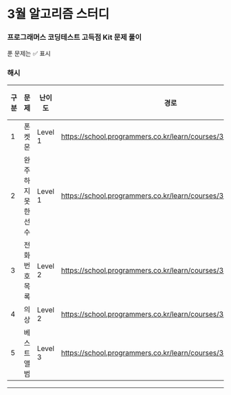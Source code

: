 # 3월 알고리즘 스터디
### 프로그래머스 코딩테스트 고득점 Kit 문제 풀이
푼 문제는 :white_check_mark: 표시

### 해시
|구분|문제|난이도|경로|김금환|이예진|안윤철|김혜지|
|----|----|----|----|----|----|----|----|
|1|폰켓몬|Level 1|https://school.programmers.co.kr/learn/courses/30/lessons/1845|:white_large_square:|:white_large_square:|:white_large_square:|:white_large_square:|
|2|완주하지 못한 선수|Level 1|https://school.programmers.co.kr/learn/courses/30/lessons/42576|:white_large_square:|:white_large_square:|:white_large_square:|:white_large_square:|
|3|전화번호 목록|Level 2|https://school.programmers.co.kr/learn/courses/30/lessons/42577|:white_large_square:|:white_large_square:|:white_large_square:|:white_large_square:|
|4|의상|Level 2|https://school.programmers.co.kr/learn/courses/30/lessons/42578|:white_large_square:|:white_large_square:|:white_large_square:|:white_large_square:|
|5|베스트앨범|Level 3|https://school.programmers.co.kr/learn/courses/30/lessons/42579|:white_large_square:|:white_large_square:|:white_large_square:|:white_large_square:|
---
